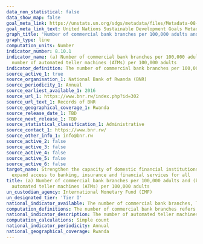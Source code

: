 ```yaml
---
data_non_statistical: false
data_show_map: false
goal_meta_link: https://unstats.un.org/sdgs/metadata/files/Metadata-08-10-01.pdf
goal_meta_link_text: United Nations Sustainable Development Goals Metadata (pdf 525kB)
graph_title: 'Number of commercial bank branches per 100,000 adults and number of automated teller machines (ATMs) per 100,000 adults'
graph_type: line
computation_units: Number 
indicator_number: 8.10.1
indicator_name: (a) Number of commercial bank branches per 100,000 adults and (b)
  number of automated teller machines (ATMs) per 100,000 adults
indicator_definition: The number of commercial bank branches per 100,000 adults and The number of automated teller machines (ATMs) per 100,000 adults 
source_active_1: true
source_organisation_1: National Bank of Rwanda (BNR) 
source_periodicity_1: Annual 
source_earliest_available_1: 2016
source_url_1: https://www.bnr.rw/index.php?id=302
source_url_text_1: Records of BNR
source_geographical_coverage_1: Rwanda
source_release_date_1: TBD
source_next_release_1: TBD
source_statistical_classification_1: Administrative
source_contact_1: https://www.bnr.rw/
source_other_info_1: info@bnr.rw
source_active_2: false
source_active_3: false
source_active_4: false
source_active_5: false
source_active_6: false
target_name: Strengthen the capacity of domestic financial institutions to encourage and
  expand access to banking, insurance and financial services for all
title: (a) Number of commercial bank branches per 100,000 adults and (b) number of
  automated teller machines (ATMs) per 100,000 adults
un_custodian_agency: International Monetary Fund (IMF)
un_designated_tier: 'Tier I'
national_indicator_available: The number of commercial bank branches, The number of automated teller machines (ATMs) 
computation_definitions: The number of commercial bank branches refers to the number of commercial banks branches at end-year reported by the Central Bank or the main financial regulator of the country.
national_indicator_description: The number of automated teller machines (ATMs) refers to the number of ATMs in the country for all types of financial institutions such as; commercial banks, non-deposit taking microfinance institutions, deposit taking micro finance institutions, credit union and financial cooperatives, among other. This information is reported every year by the Central Bank or the main financial regulator of the country.
computation_calculations: Simple count
national_indicator_periodicity: Annual
national_geographical_coverage: Rwanda
---
```

